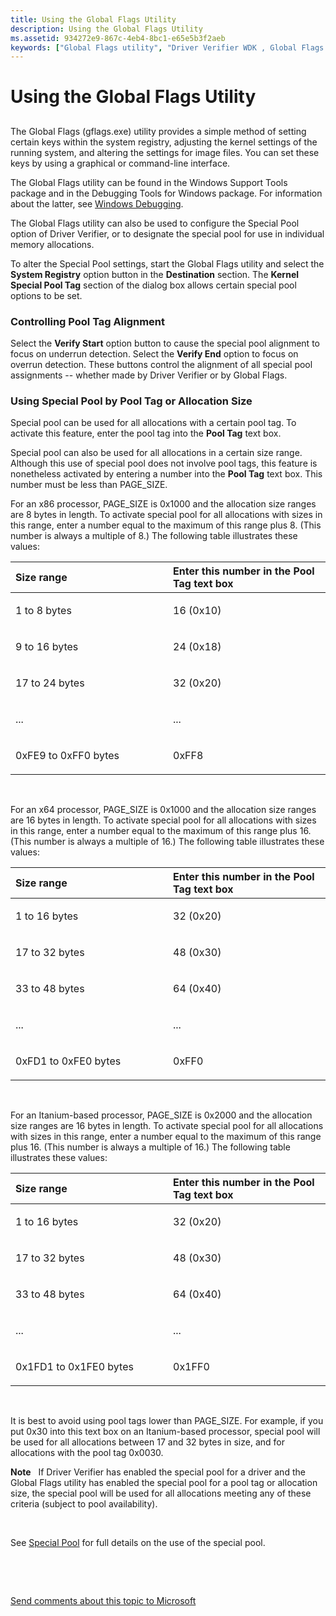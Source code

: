 ```yaml
---
title: Using the Global Flags Utility
description: Using the Global Flags Utility
ms.assetid: 934272e9-867c-4eb4-8bc1-e65e5b3f2aeb
keywords: ["Global Flags utility", "Driver Verifier WDK , Global Flags utility"]
---
```


# Using the Global Flags Utility


## <span id="ddk_using_the_global_flags_utility_tools"></span><span id="DDK_USING_THE_GLOBAL_FLAGS_UTILITY_TOOLS"></span>


The Global Flags (gflags.exe) utility provides a simple method of setting certain keys within the system registry, adjusting the kernel settings of the running system, and altering the settings for image files. You can set these keys by using a graphical or command-line interface.

The Global Flags utility can be found in the Windows Support Tools package and in the Debugging Tools for Windows package. For information about the latter, see [Windows Debugging](https://msdn.microsoft.com/library/windows/hardware/ff551063).

The Global Flags utility can also be used to configure the Special Pool option of Driver Verifier, or to designate the special pool for use in individual memory allocations.

To alter the Special Pool settings, start the Global Flags utility and select the **System Registry** option button in the **Destination** section. The **Kernel Special Pool Tag** section of the dialog box allows certain special pool options to be set.

### <span id="controlling_pool_tag_alignment"></span><span id="CONTROLLING_POOL_TAG_ALIGNMENT"></span>Controlling Pool Tag Alignment

Select the **Verify Start** option button to cause the special pool alignment to focus on underrun detection. Select the **Verify End** option to focus on overrun detection. These buttons control the alignment of all special pool assignments -- whether made by Driver Verifier or by Global Flags.

### <span id="using_special_pool_by_pool_tag_or_allocation_size"></span><span id="USING_SPECIAL_POOL_BY_POOL_TAG_OR_ALLOCATION_SIZE"></span>Using Special Pool by Pool Tag or Allocation Size

Special pool can be used for all allocations with a certain pool tag. To activate this feature, enter the pool tag into the **Pool Tag** text box.

Special pool can also be used for all allocations in a certain size range. Although this use of special pool does not involve pool tags, this feature is nonetheless activated by entering a number into the **Pool Tag** text box. This number must be less than PAGE\_SIZE.

For an x86 processor, PAGE\_SIZE is 0x1000 and the allocation size ranges are 8 bytes in length. To activate special pool for all allocations with sizes in this range, enter a number equal to the maximum of this range plus 8. (This number is always a multiple of 8.) The following table illustrates these values:

<table>
<colgroup>
<col width="50%" />
<col width="50%" />
</colgroup>
<thead>
<tr class="header">
<th align="left">Size range</th>
<th align="left">Enter this number in the Pool Tag text box</th>
</tr>
</thead>
<tbody>
<tr class="odd">
<td align="left"><p>1 to 8 bytes</p></td>
<td align="left"><p>16 (0x10)</p></td>
</tr>
<tr class="even">
<td align="left"><p>9 to 16 bytes</p></td>
<td align="left"><p>24 (0x18)</p></td>
</tr>
<tr class="odd">
<td align="left"><p>17 to 24 bytes</p></td>
<td align="left"><p>32 (0x20)</p></td>
</tr>
<tr class="even">
<td align="left"><p>...</p></td>
<td align="left"><p>...</p></td>
</tr>
<tr class="odd">
<td align="left"><p>0xFE9 to 0xFF0 bytes</p></td>
<td align="left"><p>0xFF8</p></td>
</tr>
</tbody>
</table>

 

For an x64 processor, PAGE\_SIZE is 0x1000 and the allocation size ranges are 16 bytes in length. To activate special pool for all allocations with sizes in this range, enter a number equal to the maximum of this range plus 16. (This number is always a multiple of 16.) The following table illustrates these values:

<table>
<colgroup>
<col width="50%" />
<col width="50%" />
</colgroup>
<thead>
<tr class="header">
<th align="left">Size range</th>
<th align="left">Enter this number in the Pool Tag text box</th>
</tr>
</thead>
<tbody>
<tr class="odd">
<td align="left"><p>1 to 16 bytes</p></td>
<td align="left"><p>32 (0x20)</p></td>
</tr>
<tr class="even">
<td align="left"><p>17 to 32 bytes</p></td>
<td align="left"><p>48 (0x30)</p></td>
</tr>
<tr class="odd">
<td align="left"><p>33 to 48 bytes</p></td>
<td align="left"><p>64 (0x40)</p></td>
</tr>
<tr class="even">
<td align="left"><p>...</p></td>
<td align="left"><p>...</p></td>
</tr>
<tr class="odd">
<td align="left"><p>0xFD1 to 0xFE0 bytes</p></td>
<td align="left"><p>0xFF0</p></td>
</tr>
</tbody>
</table>

 

For an Itanium-based processor, PAGE\_SIZE is 0x2000 and the allocation size ranges are 16 bytes in length. To activate special pool for all allocations with sizes in this range, enter a number equal to the maximum of this range plus 16. (This number is always a multiple of 16.) The following table illustrates these values:

<table>
<colgroup>
<col width="50%" />
<col width="50%" />
</colgroup>
<thead>
<tr class="header">
<th align="left">Size range</th>
<th align="left">Enter this number in the Pool Tag text box</th>
</tr>
</thead>
<tbody>
<tr class="odd">
<td align="left"><p>1 to 16 bytes</p></td>
<td align="left"><p>32 (0x20)</p></td>
</tr>
<tr class="even">
<td align="left"><p>17 to 32 bytes</p></td>
<td align="left"><p>48 (0x30)</p></td>
</tr>
<tr class="odd">
<td align="left"><p>33 to 48 bytes</p></td>
<td align="left"><p>64 (0x40)</p></td>
</tr>
<tr class="even">
<td align="left"><p>...</p></td>
<td align="left"><p>...</p></td>
</tr>
<tr class="odd">
<td align="left"><p>0x1FD1 to 0x1FE0 bytes</p></td>
<td align="left"><p>0x1FF0</p></td>
</tr>
</tbody>
</table>

 

It is best to avoid using pool tags lower than PAGE\_SIZE. For example, if you put 0x30 into this text box on an Itanium-based processor, special pool will be used for all allocations between 17 and 32 bytes in size, and for allocations with the pool tag 0x0030.

**Note**   If Driver Verifier has enabled the special pool for a driver and the Global Flags utility has enabled the special pool for a pool tag or allocation size, the special pool will be used for all allocations meeting any of these criteria (subject to pool availability).

 

See [Special Pool](special-pool.md) for full details on the use of the special pool.

 

 

[Send comments about this topic to Microsoft](mailto:wsddocfb@microsoft.com?subject=Documentation%20feedback%20[devtest\devtest]:%20Using%20the%20Global%20Flags%20Utility%20%20RELEASE:%20%2811/17/2016%29&body=%0A%0APRIVACY%20STATEMENT%0A%0AWe%20use%20your%20feedback%20to%20improve%20the%20documentation.%20We%20don't%20use%20your%20email%20address%20for%20any%20other%20purpose,%20and%20we'll%20remove%20your%20email%20address%20from%20our%20system%20after%20the%20issue%20that%20you're%20reporting%20is%20fixed.%20While%20we're%20working%20to%20fix%20this%20issue,%20we%20might%20send%20you%20an%20email%20message%20to%20ask%20for%20more%20info.%20Later,%20we%20might%20also%20send%20you%20an%20email%20message%20to%20let%20you%20know%20that%20we've%20addressed%20your%20feedback.%0A%0AFor%20more%20info%20about%20Microsoft's%20privacy%20policy,%20see%20http://privacy.microsoft.com/default.aspx. "Send comments about this topic to Microsoft")





